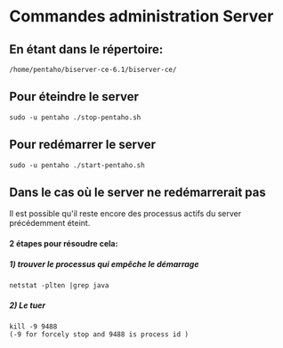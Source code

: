 # Commandes administration Server

## En étant dans le répertoire:
    /home/pentaho/biserver-ce-6.1/biserver-ce/

## Pour éteindre le server
    sudo -u pentaho ./stop-pentaho.sh

## Pour redémarrer le server
    sudo -u pentaho ./start-pentaho.sh


## Dans le cas où le server ne redémarrerait pas
Il est possible qu'il reste encore des processus actifs du server précédemment éteint.

#### 2 étapes pour résoudre cela:

##### 1) trouver le processus qui empêche le démarrage

    netstat -plten |grep java

##### 2) Le tuer

    kill -9 9488
    (-9 for forcely stop and 9488 is process id )
